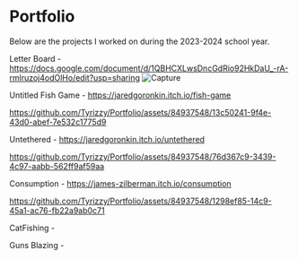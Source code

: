 # Portfolio
Below are the projects I worked on during the 2023-2024 school year.

Letter Board - https://docs.google.com/document/d/1QBHCXLwsDncGdRio92HkDaU_-rA-rmlruzoj4odOlHo/edit?usp=sharing
![Capture](https://github.com/Tyrizzy/Portfolio/assets/84937548/7b086783-1be4-4c90-a7f1-78f10e72315b)

Untitled Fish Game - https://jaredgoronkin.itch.io/fish-game

https://github.com/Tyrizzy/Portfolio/assets/84937548/13c50241-9f4e-43d0-abef-7e532c1775d9

Untethered - https://jaredgoronkin.itch.io/untethered

https://github.com/Tyrizzy/Portfolio/assets/84937548/76d367c9-3439-4c97-aabb-562ff9af59aa

Consumption - https://james-zilberman.itch.io/consumption

https://github.com/Tyrizzy/Portfolio/assets/84937548/1298ef85-14c9-45a1-ac76-fb22a9ab0c71

CatFishing - 

Guns Blazing - 

